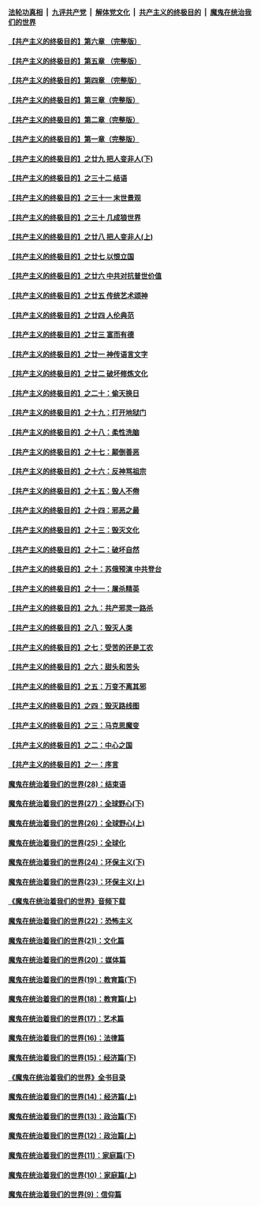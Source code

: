 ####  [法轮功真相](../../../../basic/blob/master/README.md?t=04010630) &nbsp;|&nbsp; [九评共产党](../../../../9ping.md/blob/master/README.md?t=04010630) &nbsp;|&nbsp; [解体党文化](../../../../jtdwh.md/blob/master/README.md?t=04010630)  &nbsp;|&nbsp; [共产主义的终极目的](../../../../gczydzjmd.md/blob/master/README.md?t=04010630) &nbsp;|&nbsp; [魔鬼在统治我们的世界](../../../../mgztzwmdsj.md/blob/master/README.md?t=04010630) 

#### [【共产主义的终极目的】第六章 （完整版）](../pages/nsc422/n11428913.md?t=04010630) 

#### [【共产主义的终极目的】第五章 （完整版）](../pages/nsc422/n11428912.md?t=04010630) 

#### [【共产主义的终极目的】第四章 （完整版）](../pages/nsc422/n11428907.md?t=04010630) 

#### [【共产主义的终极目的】第三章（完整版）](../pages/nsc422/n11428848.md?t=04010630) 

#### [【共产主义的终极目的】第二章（完整版）](../pages/nsc422/n11428831.md?t=04010630) 

#### [【共产主义的终极目的】第一章（完整版）](../pages/nsc422/n11417651.md?t=04010630) 

#### [【共产主义的终极目的】之廿九 把人变非人(下)](../pages/nsc422/n11344140.md?t=04010630) 

#### [【共产主义的终极目的】之三十二 结语](../pages/nsc422/n11360535.md?t=04010630) 

#### [【共产主义的终极目的】之三十一 末世景观](../pages/nsc422/n11351129.md?t=04010630) 

#### [【共产主义的终极目的】之三十 几成狼世界](../pages/nsc422/n11348280.md?t=04010630) 

#### [【共产主义的终极目的】之廿八 把人变非人(上)](../pages/nsc422/n11340492.md?t=04010630) 

#### [【共产主义的终极目的】之廿七 以恨立国](../pages/nsc422/n11336944.md?t=04010630) 

#### [【共产主义的终极目的】之廿六 中共对抗普世价值](../pages/nsc422/n11324785.md?t=04010630) 

#### [【共产主义的终极目的】之廿五 传统艺术颂神](../pages/nsc422/n11296396.md?t=04010630) 

#### [【共产主义的终极目的】之廿四 人伦典范](../pages/nsc422/n11296397.md?t=04010630) 

#### [【共产主义的终极目的】之廿三 富而有德](../pages/nsc422/n11283598.md?t=04010630) 

#### [【共产主义的终极目的】之廿一 神传语言文字](../pages/nsc422/n11263265.md?t=04010630) 

#### [【共产主义的终极目的】之廿二 破坏修炼文化](../pages/nsc422/n11245728.md?t=04010630) 

#### [【共产主义的终极目的】之二十：偷天换日](../pages/nsc422/n11238846.md?t=04010630) 

#### [【共产主义的终极目的】之十九：打开地狱门](../pages/nsc422/n11206376.md?t=04010630) 

#### [【共产主义的终极目的】之十八：柔性洗脑](../pages/nsc422/n11199994.md?t=04010630) 

#### [【共产主义的终极目的】之十七：颠倒善恶](../pages/nsc422/n11179782.md?t=04010630) 

#### [【共产主义的终极目的】之十六：反神骂祖宗](../pages/nsc422/n11166798.md?t=04010630) 

#### [【共产主义的终极目的】之十五：毁人不倦](../pages/nsc422/n11166792.md?t=04010630) 

#### [【共产主义的终极目的】之十四：邪恶之最](../pages/nsc422/n11150249.md?t=04010630) 

#### [【共产主义的终极目的】之十三：毁灭文化](../pages/nsc422/n11135227.md?t=04010630) 

#### [【共产主义的终极目的】之十二：破坏自然](../pages/nsc422/n11135214.md?t=04010630) 

#### [【共产主义的终极目的】之十：苏俄预演 中共登台](../pages/nsc422/n11118424.md?t=04010630) 

#### [【共产主义的终极目的】之十一：屠杀精英](../pages/nsc422/n11118442.md?t=04010630) 

#### [【共产主义的终极目的】之九：共产邪灵一路杀](../pages/nsc422/n11114139.md?t=04010630) 

#### [【共产主义的终极目的】之八：毁灭人类](../pages/nsc422/n11108503.md?t=04010630) 

#### [【共产主义的终极目的】之七：受苦的还是工农](../pages/nsc422/n11101809.md?t=04010630) 

#### [【共产主义的终极目的】之六：甜头和苦头](../pages/nsc422/n11096971.md?t=04010630) 

#### [【共产主义的终极目的】之五：万变不离其邪](../pages/nsc422/n11091285.md?t=04010630) 

#### [【共产主义的终极目的】之四：毁灭路线图](../pages/nsc422/n11086284.md?t=04010630) 

#### [【共产主义的终极目的】之三：马克思魔变](../pages/nsc422/n11061941.md?t=04010630) 

#### [【共产主义的终极目的】之二：中心之国](../pages/nsc422/n11047728.md?t=04010630) 

#### [【共产主义的终极目的】之一：序言](../pages/nsc422/n11086077.md?t=04010630) 

#### [魔鬼在统治着我们的世界(28)：结束语](../pages/nsc422/n10936246.md?t=04010630) 

#### [魔鬼在统治着我们的世界(27)：全球野心(下)](../pages/nsc422/n10928319.md?t=04010630) 

#### [魔鬼在统治着我们的世界(26)：全球野心(上)](../pages/nsc422/n10900318.md?t=04010630) 

#### [魔鬼在统治着我们的世界(25)：全球化](../pages/nsc422/n10788205.md?t=04010630) 

#### [魔鬼在统治着我们的世界(24)：环保主义(下)](../pages/nsc422/n10695307.md?t=04010630) 

#### [魔鬼在统治着我们的世界(23)：环保主义(上)](../pages/nsc422/n10688613.md?t=04010630) 

#### [《魔鬼在统治着我们的世界》音频下载](../pages/nsc422/n10635553.md?t=04010630) 

#### [魔鬼在统治着我们的世界(22)：恐怖主义](../pages/nsc422/n10614727.md?t=04010630) 

#### [魔鬼在统治着我们的世界(21)：文化篇](../pages/nsc422/n10597706.md?t=04010630) 

#### [魔鬼在统治着我们的世界(20)：媒体篇](../pages/nsc422/n10586579.md?t=04010630) 

#### [魔鬼在统治着我们的世界(19)：教育篇(下)](../pages/nsc422/n10564808.md?t=04010630) 

#### [魔鬼在统治着我们的世界(18)：教育篇(上)](../pages/nsc422/n10526970.md?t=04010630) 

#### [魔鬼在统治着我们的世界(17)：艺术篇](../pages/nsc422/n10499093.md?t=04010630) 

#### [魔鬼在统治着我们的世界(16)：法律篇](../pages/nsc422/n10485969.md?t=04010630) 

#### [魔鬼在统治着我们的世界(15)：经济篇(下)](../pages/nsc422/n10469975.md?t=04010630) 

#### [《魔鬼在统治着我们的世界》全书目录](../pages/nsc422/n10464261.md?t=04010630) 

#### [魔鬼在统治着我们的世界(14)：经济篇(上)](../pages/nsc422/n10457370.md?t=04010630) 

#### [魔鬼在统治着我们的世界(13)：政治篇(下)](../pages/nsc422/n10448270.md?t=04010630) 

#### [魔鬼在统治着我们的世界(12)：政治篇(上)](../pages/nsc422/n10444576.md?t=04010630) 

#### [魔鬼在统治着我们的世界(11)：家庭篇(下)](../pages/nsc422/n10440961.md?t=04010630) 

#### [魔鬼在统治着我们的世界(10)：家庭篇(上)](../pages/nsc422/n10435448.md?t=04010630) 

#### [魔鬼在统治着我们的世界(9)：信仰篇](../pages/nsc422/n10432159.md?t=04010630) 

